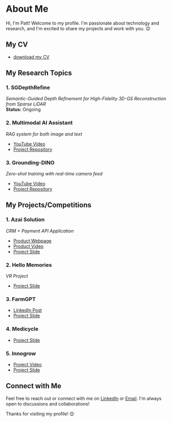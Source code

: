 # About Me

Hi, I'm Patt! Welcome to my profile. I'm passionate about technology and research, and I'm excited to share my projects and work with you. 😊

## My CV
- [download my CV](link)  

## My Research Topics

### 1. SGDepthRefine
*Semantic-Guided Depth Refinement for High-Fidelity 3D-GS Reconstruction from Sparse LiDAR*  
**Status:** Ongoing  

### 2. Multimodal AI Assistant
*RAG system for both image and text*  
- [YouTube Video](https://www.youtube.com/watch?v=VtH04mv8A6c&ab_channel=PattPhurtivilai)  
- [Project Repository](https://github.com/HKUGenAI/LMM_RAG_Workshop_GPU)  

### 3. Grounding-DINO
*Zero-shot training with real-time camera feed*  
- [YouTube Video](https://www.youtube.com/watch?v=klM3jhith4Y&ab_channel=PattPhurtivilai)  
- [Project Repository](https://github.com/HKUGenAI/CV_WorkShop)  

## My Projects/Competitions

### 1. Azai Solution
*CRM + Payment API Application*  
- [Product Webpage](https://www.azaisolution.com)  
- [Product Video](https://www.youtube.com/watch?v=21hQ6GVlQ_4&ab_channel=PattPhurtivilai)  
- [Project Slide](https://drive.google.com/file/d/1Ik7z_xZmNMa65t3lUpnEaBWr1mdZWVMa/view?usp=sharing)  

### 2. Hello Memories
*VR Project*  
- [Project Slide](https://drive.google.com/file/d/1uT-CQhsOvggkUyODwuB5l9NcpNWeU_uE/view?usp=sharing)  

### 3. FarmGPT
- [LinkedIn Post](https://www.linkedin.com/posts/pattphurtivilai_hkaes2024-farmgpt-hku-activity-7184883346219364353-30Ei?utm_source=share&utm_medium=member_desktop&rcm=ACoAADcbiBgBTUBubhzsWW_Hf9AZFMD8cu7ScW8)  
- [Project Slide](https://drive.google.com/file/d/1sVGtlqXxvDSAZ5ScP8sczE4S-7oCPXWJ/view?usp=sharing)  

### 4. Medicycle
- [Project Slide](https://drive.google.com/file/d/1jbUs15r6og4cy4d703qFm8X-RBe2ofYw/view?usp=sharing)  

### 5. Innogrow
- [Project Video](https://youtu.be/AfH0KkqgNtw)  
- [Project Slide](https://drive.google.com/file/d/1qSumHY_Idip0CFyC7QG611xQkFCrSxhv/view?usp=sharing)  

## Connect with Me
Feel free to reach out or connect with me on [LinkedIn](https://www.linkedin.com/in/pattphurtivilai/) or [Email](pattgene@connect.hku.hk). I'm always open to discussions and collaborations!

Thanks for visiting my profile! 😊
